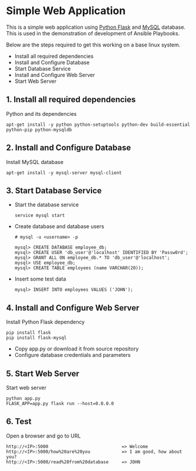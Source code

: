 # Simple Web Application

This is a simple web application using [Python Flask](http://flask.pocoo.org/) and [MySQL](https://www.mysql.com/) database. 
This is used in the demonstration of development of Ansible Playbooks.
  
  Below are the steps required to get this working on a base linux system.
  
  - Install all required dependencies
  - Install and Configure Database
  - Start Database Service
  - Install and Configure Web Server
  - Start Web Server
   
## 1. Install all required dependencies
  
  Python and its dependencies

    apt-get install -y python python-setuptools python-dev build-essential python-pip python-mysqldb

   
## 2. Install and Configure Database
    
 Install MySQL database
    
    apt-get install -y mysql-server mysql-client

## 3. Start Database Service
  - Start the database service
    
        service mysql start

  - Create database and database users
        
        # mysql -u <username> -p
        
        mysql> CREATE DATABASE employee_db;
        mysql> CREATE USER 'db_user'@'localhost' IDENTIFIED BY 'Passw0rd';
        mysql> GRANT ALL ON employee_db.* TO 'db_user'@'localhost';
        mysql> USE employee_db;
        mysql> CREATE TABLE employees (name VARCHAR(20));
        
  - Insert some test data
        
        mysql> INSERT INTO employees VALUES ('JOHN');
    
## 4. Install and Configure Web Server

Install Python Flask dependency

    pip install flask
    pip install flask-mysql

- Copy app.py or download it from source repository
- Configure database credentials and parameters 

## 5. Start Web Server

Start web server

    python app.py
    FLASK_APP=app.py flask run --host=0.0.0.0 
    
## 6. Test

Open a browser and go to URL

    http://<IP>:5000                            => Welcome
    http://<IP>:5000/how%20are%20you            => I am good, how about you?
    http://<IP>:5000/read%20from%20database     => JOHN
